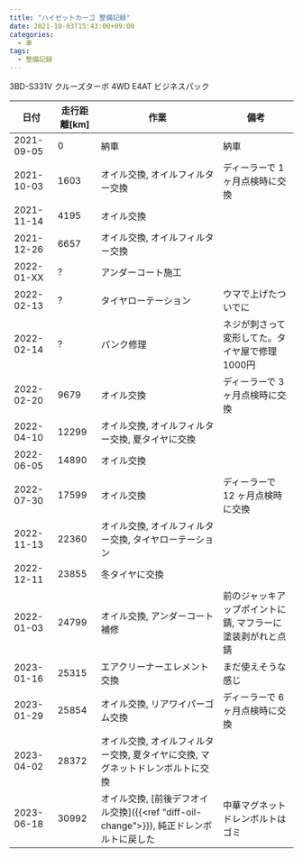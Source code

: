 ```yaml
---
title: "ハイゼットカーゴ 整備記録"
date: 2021-10-03T15:43:00+09:00
categories:
  - 車
tags:
  - 整備記録
---
```


3BD-S331V クルーズターボ 4WD E4AT ビジネスパック

| 日付       | 走行距離[km] | 作業                                                                           | 備考                                                       |
| ---------- | ------------ | ------------------------------------------------------------------------------ | ---------------------------------------------------------- |
| 2021-09-05 | 0            | 納車                                                                           | 納車                                                       |
| 2021-10-03 | 1603         | オイル交換, オイルフィルター交換                                               | ディーラーで 1 ヶ月点検時に交換                            |
| 2021-11-14 | 4195         | オイル交換                                                                     |                                                            |
| 2021-12-26 | 6657         | オイル交換, オイルフィルター交換                                               |                                                            |
| 2022-01-XX | ?            | アンダーコート施工                                                             |                                                            |
| 2022-02-13 | ?            | タイヤローテーション                                                           | ウマで上げたついでに                                       |
| 2022-02-14 | ?            | パンク修理                                                                     | ネジが刺さって変形してた。タイヤ屋で修理 1000円            |
| 2022-02-20 | 9679         | オイル交換                                                                     | ディーラーで 3 ヶ月点検時に交換                            |
| 2022-04-10 | 12299        | オイル交換, オイルフィルター交換, 夏タイヤに交換                               |                                                            |
| 2022-06-05 | 14890        | オイル交換                                                                     |                                                            |
| 2022-07-30 | 17599        | オイル交換                                                                     | ディーラーで 12 ヶ月点検時に交換                           |
| 2022-11-13 | 22360        | オイル交換, オイルフィルター交換, タイヤローテーション                         |                                                            |
| 2022-12-11 | 23855        | 冬タイヤに交換                                                                 |                                                            |
| 2022-01-03 | 24799        | オイル交換, アンダーコート補修                                                 | 前のジャッキアップポイントに錆, マフラーに塗装剥がれと点錆 |
| 2023-01-16 | 25315        | エアクリーナーエレメント交換                                                   | まだ使えそうな感じ                                         |
| 2023-01-29 | 25854        | オイル交換, リアワイパーゴム交換                                               | ディーラーで 6 ヶ月点検時に交換                            |
| 2023-04-02 | 28372        | オイル交換, オイルフィルター交換, 夏タイヤに交換, マグネットドレンボルトに交換 |                                                            |
| 2023-06-18 | 30992        | オイル交換, [前後デフオイル交換]({{<ref "diff-oil-change">}}), 純正ドレンボルトに戻した                  | 中華マグネットドレンボルトはゴミ                           |

<!--more-->

<!--
オイル交換に 必要な物
たまに忘れるので

* オイル (消耗品)
* オイル処理箱 (消耗品)
* オイルフィルター (フィルター交換の場合, 消耗品)
* ウエス (消耗品)
* パーツクリーナー (消耗品)
* ドレンパッキン (消耗品)
* 手袋 (消耗品)
* ゴミ袋 (消耗品)
* 新聞紙
* メガネレンチ(14)
* オイルジョッキ
* オイルフィルターレンチ (フィルター交換の場合)
* ラチェットハンドル (フィルター交換の場合)
* ウマ (タイヤローテーションもする場合)
* 低床ジャッキ (タイヤローテーションもする場合)
* トルクレンチ (タイヤローテーションもする場合)

* 車をリフトアップしたときついでに車体下のゴム部品とFFヒーターも点検
* ハイゼットカーゴのドレンボルトの頭は14mm
* ドレンボルトを外す前にフィラーキャップを開ける
* ドレンパッキンはトヨタ用のやつも使える
* オイルフィルターのパッキンにはしっかりとオイルを塗る
* ドレンボルトをしめる時は指でしまらなくなった後1/8回転とちょっとくらい
* オイルを入れおわったらエンジンを動かした後ゲージをチェックしなおす
* 作業後トリップメータとナビの通知機能をリセット
* 翌日にオイルが漏れていないか確認
* オイルをこぼしたら猫砂で吸いとる
* コンクリートについたオイルの染みは 溶剤 + 猫砂で吸いとり、食器用洗剤で洗う。時間がたてば残った染みも目立たなくなる
* 20,000km/年以上でシビアコンディション, 今は19510km/年

-->
